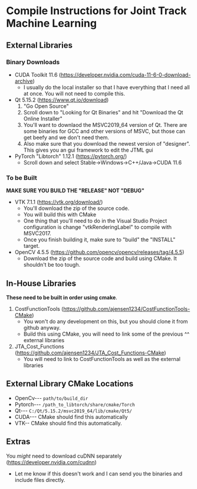 # Compile Instructions for Joint Track Machine Learning

## External Libraries

### Binary Downloads

- CUDA Toolkit 11.6 (https://developer.nvidia.com/cuda-11-6-0-download-archive)
  - I usually do the local installer so that I have everything that I need all at once. You will not need to compile this.
- Qt 5.15.2 (https://www.qt.io/download)
    1. "Go Open Source"
    2. Scroll down to "Looking for Qt Binaries" and hit "Download the Qt Online Installer"
    3. You'll want to downlaod the MSVC2019_64 version of Qt. There are some binaries for GCC and other versions of MSVC, but those can get beefy and we don't need them. 
    4. Also make sure that you download the newest version of "designer". This gives you an gui framework to edit the JTML gui
- PyTorch "Libtorch" 1.12.1 (https://pytorch.org/)
  - Scroll down and select Stable->Windows->C++/Java->CUDA 11.6

### To be Built
**MAKE SURE YOU BUILD THE "RELEASE" NOT "DEBUG"**
- VTK 7.1.1 (https://vtk.org/download/)
  - You'll download the zip of the source code.
  - You will build this with CMake
  - One thing that you'll need to do in the Visual Studio Project configuration is change "vtkRenderingLabel" to compile with MSVC2017.
  - Once you finish building it, make sure to "build" the "INSTALL" target.
- OpenCV 4.5.5 (https://github.com/opencv/opencv/releases/tag/4.5.5)
  - Download the zip of the source code and build using CMake. It shouldn't be too tough.

## In-House Libraries
**These need to be built in order using cmake**.

1. CostFunctionTools (https://github.com/ajensen1234/CostFunctionTools-CMake)
   - You won't do any development on this, but you should clone it from github anyway. 
   - Build this using CMake, you will need to link some of the previous ^^ external libraries
2. JTA_Cost_Functions (https://github.com/ajensen1234/JTA_Cost_Functions-CMake)
   - You will need to link to CostFunctionTools as well as the external libraries

## External Library CMake Locations
- OpenCv---  `path/to/build_dir`
- Pytorch--- `/path_to_libtorch/share/cmake/Torch`
- Qt--- `C:/Qt/5.15.2/msvc2019_64/lib/cmake/Qt5/`
- CUDA--- CMake should find this automatically
- VTK-- CMake should find this automatically.


## Extras

You *might* need to download cuDNN separately (https://developer.nvidia.com/cudnn)
- Let me know if this doesn't work and I can send you the binaries and include files directly.
